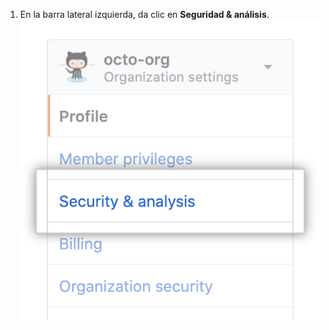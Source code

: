 1. En la barra lateral izquierda, da clic en **Seguridad & análisis**. ![Pestaña de "Seguridad & análisis"](/assets/images/help/organizations/org-settings-security-and-analysis.png)
